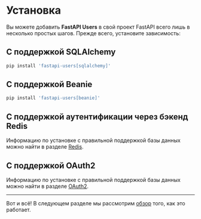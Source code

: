 # Установка

Вы можете добавить **FastAPI Users** в свой проект FastAPI всего лишь в несколько простых шагов. Прежде всего, установите зависимость:

## С поддержкой SQLAlchemy

```sh
pip install 'fastapi-users[sqlalchemy]'
```

## С поддержкой Beanie

```sh
pip install 'fastapi-users[beanie]'
```

## С поддержкой аутентификации через бэкенд Redis

Информацию по установке с правильной поддержкой базы данных можно найти в разделе [Redis](configuration/authentication/strategies/redis.md).

## С поддержкой OAuth2

Информацию по установке с правильной поддержкой базы данных можно найти в разделе [OAuth2](configuration/oauth.md).

---

Вот и всё! В следующем разделе мы рассмотрим [обзор](./configuration/overview.md) того, как это работает.